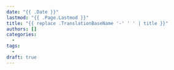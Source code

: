 ```yaml
---
date: "{{ .Date }}"
lastmod: "{{ .Page.Lastmod }}"
title: "{{ replace .TranslationBaseName '-' ' ' | title }}"
authors: []
categories:
  -
tags:
  -
draft: true
---
```


